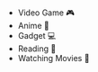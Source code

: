 - Video Game :video_game:
- Anime :wave:
- Gadget :computer:
- Reading :book:
- Watching Movies :movie_camera:
